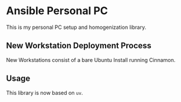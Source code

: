 # Ansible Personal PC

This is my personal PC setup and homogenization library.

## New Workstation Deployment Process

New Workstations consist of a bare Ubuntu Install running Cinnamon.

## Usage

This library is now based on `uv`.